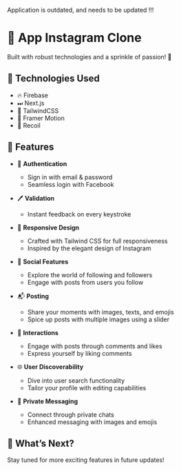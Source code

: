 
Application is outdated, and needs to be updated !!!

# 🚀 App Instagram Clone

Built with robust technologies and a sprinkle of passion! 🌌

## 🧰 Technologies Used
- 🔥 Firebase
- ⏭ Next.js
- 💄 TailwindCSS
- 🌊 Framer Motion
- 🔄 Recoil

## 🌟 Features

- 🔐 **Authentication**
   - Sign in with email & password
   - Seamless login with Facebook

- 🖊 **Validation**
   - Instant feedback on every keystroke

- 📱 **Responsive Design**
   - Crafted with Tailwind CSS for full responsiveness
   - Inspired by the elegant design of Instagram

- 👫 **Social Features**
   - Explore the world of following and followers
   - Engage with posts from users you follow

- 📬 **Posting**
   - Share your moments with images, texts, and emojis
   - Spice up posts with multiple images using a slider

- 💬 **Interactions**
   - Engage with posts through comments and likes
   - Express yourself by liking comments

- 🌐 **User Discoverability**
   - Dive into user search functionality
   - Tailor your profile with editing capabilities

- 💌 **Private Messaging**
   - Connect through private chats
   - Enhanced messaging with images and emojis

## 🚀 What’s Next?

Stay tuned for more exciting features in future updates!



